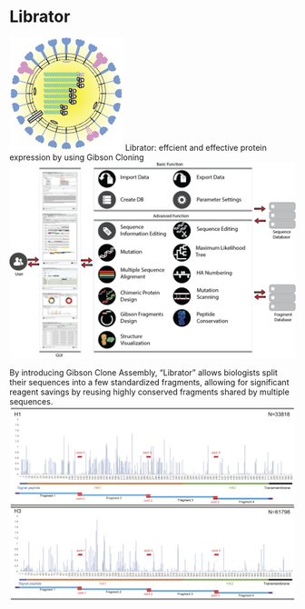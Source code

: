 # Librator
<img src="/docs/img/logo.png"  width="200">
Librator: effcient and effective protein expression by using Gibson Cloning
<!-- Please refer to https://WilsonImmunologyLab.github.io/LinQView/ for installation instruction and tutorial. -->

<img src="/docs/img/Figure1.png"  width="800">

By introducing Gibson Clone Assembly, “Librator” allows biologists split their sequences into a few standardized fragments, allowing for significant reagent savings by reusing highly conserved fragments shared by multiple sequences.
<img src="/docs/img/FigureS1.png"  width="800">

